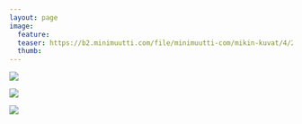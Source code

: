 ```yaml
---
layout: page
image:
  feature:
  teaser: https://b2.minimuutti.com/file/minimuutti-com/mikin-kuvat/4/20210530_141530-245px.jpg
  thumb:
---
```


![](https://b2.minimuutti.com/file/minimuutti-com/mikin-kuvat/4/20210530_141526-800px.jpg)

![](https://b2.minimuutti.com/file/minimuutti-com/mikin-kuvat/4/20210530_141528-800px.jpg)

![](https://b2.minimuutti.com/file/minimuutti-com/mikin-kuvat/4/20210530_141530-800px.jpg)
